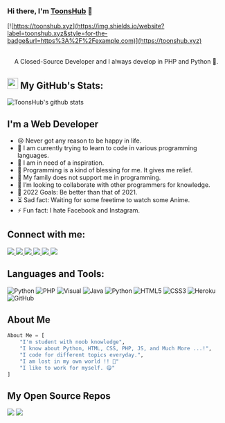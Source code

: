 ### Hi there, I'm <a href="https://toonshub.xyz">ToonsHub</a> 👋
[![https://toonshub.xyz](https://img.shields.io/website?label=toonshub.xyz&style=for-the-badge&url=https%3A%2F%2Fexample.com)](https://toonshub.xyz)<br><br>

<p align="center">A Closed-Source Developer and I always develop in PHP and Python 🐍.</p>

## <img width="25" src="https://github.githubassets.com/images/mona-loading-default.gif"> My GitHub's Stats:

![ToonsHub's github stats](https://github-readme-stats.vercel.app/api?username=dakshy&show_icons=true&theme=radical&include_all_commits=true)
<br>
## I'm a Web Developer

- 😢 Never got any reason to be happy in life. 
- 🔭 I am currently trying to learn to code in various programming languages.
- 💪 I am in need of a inspiration.
- 🙂 Programming is a kind of blessing for me. It gives me relief. 
- 🤧 My family does not support me in programming. 
- 👯 I’m looking to collaborate with other programmers for knowledge.
- 🥅 2022 Goals: Be better than that of 2021.
- ⏳ Sad fact: Waiting for some freetime to watch some Anime.
- ⚡ Fun fact: I hate Facebook and Instagram.

## Connect with me:

<p align="left">
  <a href="https://toonshub.xyz">
    <img src="https://img.shields.io/badge/toonshub-%23ff3c00.svg?&style=for-the-badge&logo=rss&logoColor=white"/>
  </a>
  <a href="https://discord.gg/2mPFKykW4j">
    <img src="https://img.shields.io/badge/discord-%237289d9?style=for-the-badge&logo=discord&logoColor=white"/>
  </a>
  <a href="https://youtube.com/channel/UCL_YVurWT5RGkeHGbmG1odA">
    <img src="https://img.shields.io/youtube/channel/subscribers/UCL_YVurWT5RGkeHGbmG1odA?style=for-the-badge&logo=youtube&label=Youtube&color=red"/>
  </a>
  <a href="https://telegram.me/toonshubblog">
    <img src="https://img.shields.io/badge/Telegram-blue?style=for-the-badge&logo=telegram"/>
  </a>
  <a href="https://github.com/dakshy">
    <img src="https://img.shields.io/github/followers/dakshy?label=GitHub&logo=github&style=for-the-badge&color=black"/>
  </a>
  <a href="https://twitter.com/toonshub">
    <img src="https://img.shields.io/badge/Twitter-white?style=for-the-badge&logo=twitter"/>
  </a>
</p>

## Languages and Tools:

<img alt="Python" src="https://img.shields.io/badge/python-%2314354C.svg?&style=for-the-badge&logo=python&logoColor=white"/>
<img alt="PHP" src="https://img.shields.io/badge/php-%237289d9.svg?&style=for-the-badge&logo=php&logoColor=white"/>
<img alt="Visual" src="https://img.shields.io/badge/visual-%230008ff.svg?&style=for-the-badge&logo=visual-studio&logoColor=white"/>
<img alt="Java" src="https://img.shields.io/badge/Java-%2314854C.svg?&style=for-the-badge&logo=java&logoColor=white"/>
<img alt="Python" src="https://img.shields.io/badge/Javascript-faff00.svg?&style=for-the-badge&logo=javascript&logoColor=black"/>
<img alt="HTML5" src="https://img.shields.io/badge/html5-%23E34F26.svg?&style=for-the-badge&logo=html5&logoColor=white"/>
<img alt="CSS3" src="https://img.shields.io/badge/css3-%231572B6.svg?&style=for-the-badge&logo=css3&logoColor=white"/>
<img alt="Heroku" src="https://img.shields.io/badge/heroku-%23430098.svg?&style=for-the-badge&logo=heroku&logoColor=white"/>
<img alt="GitHub" src="https://img.shields.io/badge/github-%23921011.svg?&style=for-the-badge&logo=github&logoColor=white"/>
<br>

## About Me
```py
About Me = [
    "I'm student with noob knowledge",
    "I know about Python, HTML, CSS, PHP, JS, and Much More ...!",
    "I code for different topics everyday.",
    "I am lost in my own world !! 💞"
    "I like to work for myself. 😋"
]
```

## My Open Source Repos

[![](https://github-readme-stats.vercel.app/api/pin/?username=dakshy&repo=droplink-bot&theme=radical)](https://github.com/dakshy/droplink-bot)
[![](https://github-readme-stats.vercel.app/api/pin/?theme=radical&username=toonshub&repo=toonshub.github.io)](https://github.com/toonshub/toonshub.github.io)
